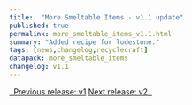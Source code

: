 ```yaml
---
title:  "More Smeltable Items - v1.1 update"
published: true
permalink: more_smeltable_items_v1.1.html
summary: "Added recipe for lodestone."
tags: [news,changelog,recyclecraft]
datapack: more_smeltable_items
changelog: v1.1
---
```


<div class="btn-group">
    <a href="more_smeltable_items_v1.html" role="button" class="btn btn-primary"><i class="fa fa-caret-left"></i>&nbsp; Previous release: v1</a>
    <a href="more_smeltable_items_v2.html" role="button" class="btn btn-primary">Next release: v2 &nbsp;<i class="fa fa-caret-right"></i></a>
</div>